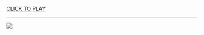 
<a href="https://premium76.site?title=unblocked_girl_games&ref=13M">CLICK TO PLAY</a></h3>
<hr>

<a href="https://premium76.site?title=unblocked_girl_games&ref=13M"><img src="https://clearcache.store/games.png"></a>


